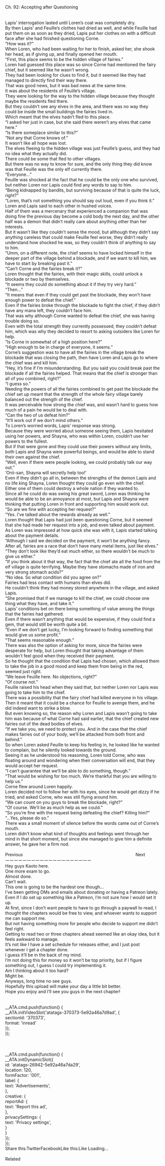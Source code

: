 <br/>
Ch. 92: Accepting after Questioning<br/>
<br/>
 <br/>
Lapis’ interrogation lasted until Loren’s coat was completely dry.<br/>
By then Lapis’ and Feuille’s clothes had dried as well, and while Feuille had put them on as soon as they dried, Lapis put her clothes on with a difficult face after she had finished questioning Corne.<br/>
“How was it?”<br/>
When Loren, who had been waiting for her to finish, asked her, she shook her head, as if giving up, and finally opened her mouth.<br/>
“First, this place seems to be the hidden village of fairies.”<br/>
Loren had guessed this place was so since Corne had mentioned the fairy chief, but it seemed like he wasn’t wrong.<br/>
They had been looking for clues to find it, but it seemed like they had managed to directly find their way there.<br/>
That was good news, but it was bad news at the same time.<br/>
It was about the residents of Feuille’s village.<br/>
They were looking for the way to the hidden village because they thought maybe the residents fled there.<br/>
But they couldn’t see any elves in the area, and there was no way they could be inside the small buildings the fairies lived in.<br/>
Which meant that the elves hadn’t fled to this place.<br/>
“I asked her just in case, but she said there weren’t any elves that came here.”<br/>
“Is there someplace similar to this?”<br/>
“Not any that Corne knows of.”<br/>
It wasn’t like all hope was lost.<br/>
The elves fleeing to the hidden village was just Feuille’s guess, and they had no idea what they actually did.<br/>
There could be some that fled to other villages.<br/>
But there was no way to know for sure, and the only thing they did know was that Feuille was the only elf currently there.<br/>
“Everyone…”<br/>
Feuille was shocked at the fact that he could be the only one who survived, but neither Loren nor Lapis could find any words to say to him.<br/>
“Being kidnapped by bandits, but surviving because of that is quite the luck, right?”<br/>
“Loren, that’s not something you should say out loud, even if you think it.”<br/>
Loren and Lapis said to each other in hushed voices.<br/>
Half of them was a mercenary that experienced a companion that was doing fine the previous day become a cold body the next day, and the other half was a demon that didn’t really care about anything other than her interests.<br/>
But it wasn’t like they couldn’t sense the mood, but although they didn’t say anything careless that could make Feuille feel worse, they didn’t really understand how shocked he was, so they couldn’t think of anything to say to him.<br/>
“Umm, on a different note, the chief seems to have locked himself in the deeper part of the village behind a blockade, and if we want to kill him, we have to start by breaking past it.”<br/>
“Can’t Corne and the fairies break it?”<br/>
Loren thought that the fairies, with their magic skills, could unlock a blockade or two by themselves.<br/>
“It seems they could do something about it if they try very hard.”<br/>
“Then…”<br/>
“It means that even if they could get past the blockade, they won’t have enough power to defeat the chief.”<br/>
Even if the fairies broke through the blockade to fight the chief, if they didn’t have any mana left, they couldn’t face him.<br/>
That was why although Corne wanted to defeat the chief, she was having trouble doing so.<br/>
Even with the total strength they currently possessed, they couldn’t defeat him, which was why they decided to resort to asking outsiders like Loren for help.<br/>
“Is Corne in somewhat of a high position here?”<br/>
“High enough to be in charge of everyone, it seems.”<br/>
Corne’s suggestion was to have all the fairies in the village break the blockade that was closing the path, then have Loren and Lapis go to where the chief was and kill him.<br/>
“Hey, it’s fine if I’m misunderstanding. But you said you could break past the blockade if all the fairies helped. That means that the chief is stronger than all of you combined, right?”<br/>
“I guess so.”<br/>
Needing the powers of all the fairies combined to get past the blockade the chief set up meant that the strength of the whole fairy village barely balanced out the strength of the chief.<br/>
It was perceivable how strong the chief was, and wasn’t hard to guess how much of a pain he would be to deal with.<br/>
“Can the two of us defeat him?”<br/>
“It’ll work out if we don’t mind others.”<br/>
To Loren’s worried words, Lapis’ response was strong.<br/>
Because they were worried about someone seeing them, Lapis hesitated using her powers, and Shayna, who was within Loren, couldn’t use her powers to the fullest.<br/>
But if that were gone and they could use their powers without any limits, both Lapis and Shayna were powerful beings, and would be able to stand their own against the chief.<br/>
“Well, even if there were people looking, we could probably talk our way out.”<br/>
‘Onii-san, Shayna will secretly help too!’<br/>
Even if they didn’t go all in, between the strengths of the demon Lapis and no life king Shayna, Loren thought they could go even with the chief.<br/>
Either one of them could destroy a whole nation if they wanted to.<br/>
Since all he could do was swing his great sword, Loren was thinking he would be able to be an annoyance at most, but Lapis and Shayna were thinking that putting Loren in front and supporting him would work out.<br/>
“So are we fine with accepting her request?”<br/>
“Yes. I’ve talked about the rewards already as well.”<br/>
Loren thought that Lapis had just been questioning Corne, but it seemed that she had made her request into a job, and even talked about payment.<br/>
As Loren was impressed at how quick she was with it, Lapis started talking about the payment details.<br/>
“Although I said we decided on the payment, it won’t be anything fancy. After all, fairies are a race that don’t have many metal items, just like elves.”<br/>
“They don’t look like they’d eat much either, so there wouldn’t be much to give us either.”<br/>
“If you think about it that way, the fact that the chief ate all the food from the elf village is quite terrifying. Maybe they have stomachs made of iron and very strong stomach acids?”<br/>
“No idea. So what condition did you agree on?”<br/>
Fairies had less contact with humans than elves did.<br/>
He couldn’t think they had money stored anywhere in the village, and asked Lapis.<br/>
“She promised that if we manage to kill the chief, we could choose one thing what they have, and take it.”<br/>
Lapis’ conditions bet on there being something of value among the things that the fairies had gathered.<br/>
Even if there wasn’t anything that would be expensive, if they could find a gem, that would still be worth quite a bit.<br/>
“Even if we don’t get lucky, I’m looking forward to finding something that would give us some profit.”<br/>
“That seems reasonable enough.”<br/>
There was also the option of asking for more, since the fairies were desperate for help, but Loren thought that taking advantage of them wouldn’t feel good when they received their payment.<br/>
So he thought that the condition that Lapis had chosen, which allowed them to take the job in a good mood and keep them from being in the red, seemed just right.<br/>
“We leave Feuille here. No objections, right?”<br/>
“Of course not.”<br/>
Feuille raised his head when they said that, but neither Loren nor Lapis was going to take him to the chief.<br/>
There was a possibility that the fairy chief had killed everyone in his village.<br/>
Then it meant that it could be a chance for Feuille to avenge them, and he did indeed want to strike a blow.<br/>
But even knowing so, the reason why Loren and Lapis wasn’t going to take him was because of what Corne had said earlier, that the chief created new fairies out of the dead bodies of elves.<br/>
“If we take you, we need to protect you. And in the case that the chief makes fairies out of your body, we’ll be attacked from both front and behind.”<br/>
So when Loren asked Feuille to keep his feeling in, he looked like he wanted to complain, but he silently looked towards the ground.<br/>
Seeing it as he understood his reasoning, Loren told Corne, who was floating around and wondering when their conversation will end, that they would accept her request.<br/>
“I can’t guarantee that we’ll be able to do something, though.”<br/>
“That would be wishing for too much. We’re thankful that you are willing to help us.”<br/>
Corne flew around Loren happily.<br/>
Loren decided not to follow her with his eyes, since he would get dizzy if he tried, and asked Corne, who was still flying around him.<br/>
“We can count on you guys to break the blockade, right?”<br/>
“Of course. We’ll be as much help as we could.”<br/>
“So you’re fine with the request being defeating the chief? Killing him?”<br/>
“…Yes, please do so.”<br/>
There was a small moment of silence before the words came out of Corne’s mouth.<br/>
Loren didn’t know what kind of thoughts and feelings went through her mind in that short moment, but since she managed to give him a definite answer, he gave her a firm nod.<br/>
 <br/>
Previous                                                                                             Next<br/>
ーーーーーーーーーーーーーーーーーーーー<br/>
Hey guys Kaoto here.<br/>
One more exam to go.<br/>
Almost done.<br/>
Can’t wait.<br/>
This one is going to be the hardest one though…<br/>
I’ve been getting DMs and emails about donating or having a Patreon lately.<br/>
Even if I do set up something like a Patreon, I’m not sure how I would set it up.<br/>
At first, since I don’t want people to have to go through a paywall to read, I thought the chapters would be free to view, and whoever wants to support me can support me.<br/>
But not having something more for people who decide to support me didn’t feel right.<br/>
Getting to read two or three chapters ahead seemed like an okay idea, but it feels awkward to manage.<br/>
It’s not like I have a set schedule for releases either, and I just post whenever I get a chapter done.<br/>
I guess it’ll be in the back of my mind.<br/>
I’m not doing this for money so it won’t be top priority, but if I figure something out, I guess I could try implementing it.<br/>
Am I thinking about it too hard?<br/>
Might be.<br/>
Anyways, long time no see guys.<br/>
Hopefully this upload will make your day a little bit better.<br/>
Hope you enjoy and I’ll see you guys in the next chapter!<br/>
<br/>
<br/>
            __ATA.cmd.push(function() {<br/>
                __ATA.initVideoSlot('atatags-370373-5e92a46a7d9ad', {<br/>
                    sectionId: '370373',<br/>
                    format: 'inread'<br/>
                });<br/>
            });<br/>
        <br/>
 <br/>
<br/>
				__ATA.cmd.push(function() {<br/>
					__ATA.initDynamicSlot({<br/>
						id: 'atatags-26942-5e92a46a7da29',<br/>
						location: 120,<br/>
						formFactor: '001',<br/>
						label: {<br/>
							text: 'Advertisements',<br/>
						},<br/>
						creative: {<br/>
							reportAd: {<br/>
								text: 'Report this ad',<br/>
							},<br/>
							privacySettings: {<br/>
								text: 'Privacy settings',<br/>
							}<br/>
						}<br/>
					});<br/>
				});<br/>
			Share this:TwitterFacebookLike this:Like Loading...<br/>
<br/>
Related<br/>
 